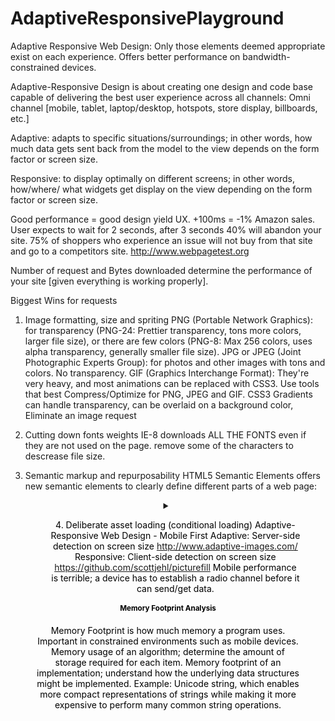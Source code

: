 AdaptiveResponsivePlayground
============================

Adaptive Responsive Web Design:  Only  those elements deemed appropriate exist on each experience.  Offers better performance on bandwidth-constrained devices.

Adaptive-Responsive Design is about creating one design and code base capable of delivering the best user experience across all channels:  Omni channel [mobile, tablet, laptop/desktop, hotspots, store display, billboards, etc.]

Adaptive:  adapts to specific situations/surroundings; in other words, how much data gets sent back from the model to the view depends on the form factor or screen size.

Responsive:  to display optimally on different screens; in other words, how/where/ what widgets get display on the view depending on the form factor or screen size.  

Good performance = good design yield UX.  +100ms = -1% Amazon sales.  User expects to wait for 2 seconds, after 3 seconds 40% will abandon your site.  75% of shoppers who experience an issue will not buy from that site and go to a competitors site.  http://www.webpagetest.org

Number of request and Bytes downloaded determine the performance of your site [given everything is working properly].  

Biggest Wins for requests
1. Image formatting, size and spriting
PNG (Portable Network Graphics):  for transparency (PNG-24:  Prettier transparency, tons more colors, larger file size), or there are few colors (PNG-8:  Max 256 colors, uses alpha transparency, generally smaller file size).
JPG or JPEG (Joint Photographic Experts Group):  for photos and other images with tons and colors.  No transparency.
GIF (Graphics Interchange Format):  They're very heavy, and most animations can be replaced with CSS3.
Use tools that best Compress/Optimize for PNG, JPEG and GIF.
CSS3 Gradients can handle transparency, can be overlaid on a background color, Eliminate an image request


2. Cutting down fonts weights
IE-8 downloads ALL THE FONTS even if they are not used on the page.  remove some of the characters to descrease file size.


3. Semantic markup and repurposability
HTML5 Semantic Elements offers new semantic elements to clearly define different parts of a web page:
<header>
<nav>
<section>
<article>
<aside>
<figure>
<figcaption>
<footer>
<details>
<summary>
<mark>
<time>


4. Deliberate asset loading (conditional loading)
Adaptive-Responsive Web Design - Mobile First
Adaptive:  Server-side detection on screen size  http://www.adaptive-images.com/
Responsive:  Client-side detection on screen size https://github.com/scottjehl/picturefill
Mobile performance is terrible; a device has to establish a radio channel before it can send/get data.





Memory Footprint Analysis
=========================
Memory Footprint is how much memory a program uses.  Important in constrained environments such as mobile devices.
Memory usage of an algorithm; determine the amount of storage required for each item.
Memory footprint of an implementation; understand how the underlying data structures might be implemented.
Example:  Unicode string, which enables more compact representations of strings while making it more expensive to perform many common string operations.
